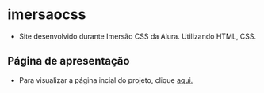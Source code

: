# imersaocss
- Site desenvolvido durante Imersão CSS da Alura. Utilizando HTML, CSS.

## Página de apresentação
- Para visualizar a página incial do projeto, clique [aqui.](https://fagnercsouza.github.io/imersaocss/)
